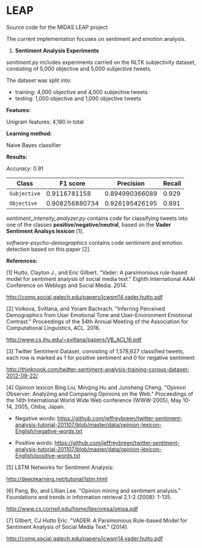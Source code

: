# LEAP

Source code for the MIDAS LEAP project

The current implementation focuses on sentiment and emotion analysis. 

1) <b>Sentiment Analysis Experiments</b>

*sentiment.py* includes experiments carried on the NLTK subjectivity dataset, consisting of 5,000 objective and 5,000 subjective tweets.

The dataset was split into:
- training: 4,000 objective and 4,000 subjective tweets
- testing: 1,000 objective and 1,000 objective tweets

<b>Features:</b>
 
Unigram features: 4,180 in total 

<b>Learning method:</b>
 
Naive Bayes classifier

<b>Results:</b>

*Accuracy:* 0.91

| Class| F1 score      | Precision     | Recall|
| ---  | --- |---| ---|
| `Subjective` | 0.9116781158  | 0.894990366089| 0.929 |
| `Objective`  | 0.908256880734| 0.926195426195| 0.891 |


*sentiment_intensity_analyzer.py* contains code for classifying tweets into one of the classes **positive/negative/neutral**, based on the **Vader Sentiment Analsys lexicon** [1].

*software-psycho-demographics* contains code sentiment and emotion detection based on this paper [2].

**References:**

[1] Hutto, Clayton J., and Eric Gilbert. "Vader: A parsimonious rule-based model for sentiment analysis of social media text." Eighth International AAAI Conference on Weblogs and Social Media. 2014.

http://comp.social.gatech.edu/papers/icwsm14.vader.hutto.pdf

[2] Volkova, Svitlana, and Yoram Bachrach. "Inferring Perceived Demographics from User Emotional Tone and User-Environment Emotional Contrast." Proceedings of the 54th Annual Meeting of the Association for Computational Linguistics, ACL. 2016.

http://www.cs.jhu.edu/~svitlana/papers/VB_ACL16.pdf

[3] Twitter Sentiment Dataset, consisting of 1,578,627 classified tweets, each row is marked as 1 for positive sentiment and 0 for negative sentiment:

http://thinknook.com/twitter-sentiment-analysis-training-corpus-dataset-2012-09-22/

[4] Opinion lexicon 
Bing Liu, Minqing Hu and Junsheng Cheng. "Opinion Observer: Analyzing and Comparing Opinions on the Web." Proceedings of the 14th International World Wide Web conference (WWW-2005), May 10-14, 2005, Chiba, Japan.

- Negative words: https://github.com/jeffreybreen/twitter-sentiment-analysis-tutorial-201107/blob/master/data/opinion-lexicon-English/negative-words.txt

- Positive words: https://github.com/jeffreybreen/twitter-sentiment-analysis-tutorial-201107/blob/master/data/opinion-lexicon-English/positive-words.txt

[5] LSTM Networks for Sentiment Analysis:

http://deeplearning.net/tutorial/lstm.html

[6] Pang, Bo, and Lillian Lee. "Opinion mining and sentiment analysis." Foundations and trends in information retrieval 2.1-2 (2008): 1-135.

http://www.cs.cornell.edu/home/llee/omsa/omsa.pdf

[7] Gilbert, CJ Hutto Eric. "VADER: A Parsimonious Rule-based Model for Sentiment Analysis of Social Media Text." (2014).

http://comp.social.gatech.edu/papers/icwsm14.vader.hutto.pdf

